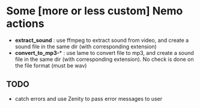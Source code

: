# Some [more or less custom] Nemo actions

  * **extract_sound** : use ffmpeg to extract sound from video, and create a sound file in the same dir (with corresponding extension)
  * **convert_to_mp3-*** : use lame to convert file to mp3, and create a sound file in the same dir (with corresponding extension). No check is done on the file format (must be wav)

## TODO

  * catch errors and use Zenity to pass error messages to user

